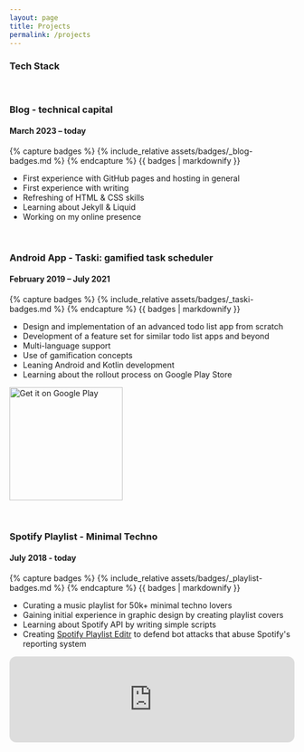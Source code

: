 ```yaml
---
layout: page
title: Projects
permalink: /projects
---
```

<h3 class="right">Tech Stack</h3>

<br>

### **Blog - technical capital**
#### March 2023 – today

<div class="tech-stack right">
{% capture badges %}
{% include_relative assets/badges/_blog-badges.md %}
{% endcapture %}
{{ badges | markdownify }}
</div>

- First experience with GitHub pages and hosting in general
- First experience with writing
- Refreshing of HTML & CSS skills
- Learning about Jekyll & Liquid
- Working on my online presence

<br>

### **Android App - Taski: gamified task scheduler**
#### February 2019 – July 2021

<div class="tech-stack right">
{% capture badges %}
{% include_relative assets/badges/_taski-badges.md %}
{% endcapture %}
{{ badges | markdownify }}
</div>

- Design and implementation of an advanced todo list app from scratch
- Development of a feature set for similar todo list apps and beyond
- Multi-language support
- Use of gamification concepts
- Leaning Android and Kotlin development
- Learning about the rollout process on Google Play Store

<a href='https://play.google.com/store/apps/details?id=com.vmaier.taski&pcampaignid=pcampaignidMKT-Other-global-all-co-prtnr-py-PartBadge-Mar2515-1'><img alt='Get it on Google Play' src='https://play.google.com/intl/en_us/badges/static/images/badges/en_badge_web_generic.png' width="200dp" style="display: inline;"/></a>

<br>

### **Spotify Playlist - Minimal Techno**
#### July 2018 - today

<div class="tech-stack right">
{% capture badges %}
{% include_relative assets/badges/_playlist-badges.md %}
{% endcapture %}
{{ badges | markdownify }}
</div>

- Curating a music playlist for 50k+ minimal techno lovers
- Gaining initial experience in graphic design by creating playlist covers
- Learning about Spotify API by writing simple scripts
- Creating [Spotify Playlist Editr](https://github.com/vlmaier/spotify-playlist-editr) to defend bot attacks that abuse Spotify's reporting system

<iframe style="border-radius:12px" src="https://open.spotify.com/embed/playlist/59KuQSm27IfRylpXxz9KrM?utm_source=generator&theme=0" width="100%" height="152" frameBorder="0" allowfullscreen="" allow="autoplay; clipboard-write; encrypted-media; fullscreen; picture-in-picture" loading="lazy"></iframe>
